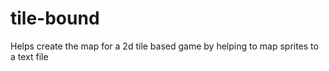 # tile-bound
Helps create the map for a 2d tile based game by helping to map sprites to a text file
